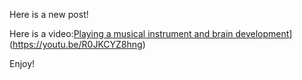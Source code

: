 Here is a new post!

Here is a video:[Playing a musical instrument and brain development](https://youtu.be/R0JKCYZ8hng)](https://youtu.be/R0JKCYZ8hng)

Enjoy!
